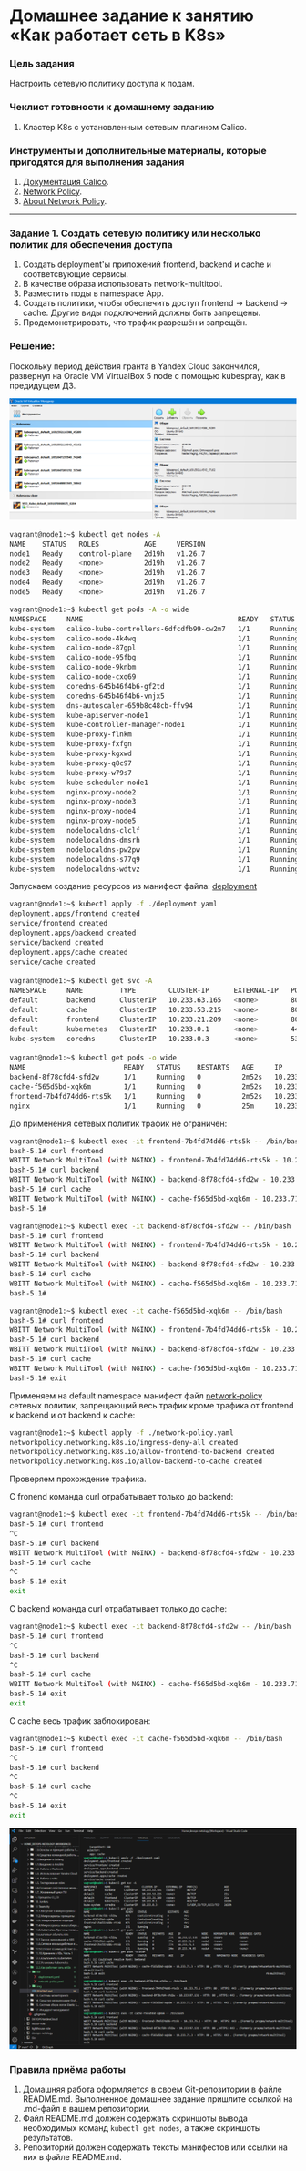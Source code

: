 # Домашнее задание к занятию «Как работает сеть в K8s»

### Цель задания

Настроить сетевую политику доступа к подам.

### Чеклист готовности к домашнему заданию

1. Кластер K8s с установленным сетевым плагином Calico.

### Инструменты и дополнительные материалы, которые пригодятся для выполнения задания

1. [Документация Calico](https://www.tigera.io/project-calico/).
2. [Network Policy](https://kubernetes.io/docs/concepts/services-networking/network-policies/).
3. [About Network Policy](https://docs.projectcalico.org/about/about-network-policy).

-----

### Задание 1. Создать сетевую политику или несколько политик для обеспечения доступа

1. Создать deployment'ы приложений frontend, backend и cache и соответсвующие сервисы.
2. В качестве образа использовать network-multitool.
3. Разместить поды в namespace App.
4. Создать политики, чтобы обеспечить доступ frontend -> backend -> cache. Другие виды подключений должны быть запрещены.
5. Продемонстрировать, что трафик разрешён и запрещён.


### Решение:

Поскольку период действия гранта в Yandex Cloud закончился,
развернул на Oracle VM VirtualBox 5 node с помощью kubespray, как в предидущем ДЗ.

![Yandex cloud](img/vm.PNG)

```bash
vagrant@node1:~$ kubectl get nodes -A
NAME    STATUS   ROLES           AGE     VERSION
node1   Ready    control-plane   2d19h   v1.26.7
node2   Ready    <none>          2d19h   v1.26.7
node3   Ready    <none>          2d19h   v1.26.7
node4   Ready    <none>          2d19h   v1.26.7
node5   Ready    <none>          2d19h   v1.26.7
```

```bash
vagrant@node1:~$ kubectl get pods -A -o wide
NAMESPACE     NAME                                      READY   STATUS    RESTARTS       AGE     IP               NODE    NOMINATED NODE   READINESS GATES
kube-system   calico-kube-controllers-6dfcdfb99-cw2m7   1/1     Running   7 (17h ago)    2d19h   10.233.97.130    node5   <none>           <none>
kube-system   calico-node-4k4wq                         1/1     Running   3 (17h ago)    2d19h   192.168.1.10     node1   <none>           <none>
kube-system   calico-node-87gpl                         1/1     Running   1 (17h ago)    2d19h   192.168.1.40     node4   <none>           <none>
kube-system   calico-node-95fbg                         1/1     Running   1 (17h ago)    2d19h   192.168.1.20     node2   <none>           <none>
kube-system   calico-node-9knbm                         1/1     Running   1 (17h ago)    2d19h   192.168.1.30     node3   <none>           <none>
kube-system   calico-node-cxq69                         1/1     Running   1 (17h ago)    2d19h   192.168.1.50     node5   <none>           <none>
kube-system   coredns-645b46f4b6-gf2td                  1/1     Running   1 (17h ago)    2d19h   10.233.71.2      node3   <none>           <none>
kube-system   coredns-645b46f4b6-vnjx5                  1/1     Running   3 (17h ago)    2d19h   10.233.102.135   node1   <none>           <none>
kube-system   dns-autoscaler-659b8c48cb-ffv94           1/1     Running   3 (17h ago)    2d19h   10.233.102.136   node1   <none>           <none>
kube-system   kube-apiserver-node1                      1/1     Running   4 (17h ago)    2d19h   192.168.1.10     node1   <none>           <none>
kube-system   kube-controller-manager-node1             1/1     Running   11 (17h ago)   2d19h   192.168.1.10     node1   <none>           <none>
kube-system   kube-proxy-flnkm                          1/1     Running   1 (17h ago)    2d19h   192.168.1.40     node4   <none>           <none>
kube-system   kube-proxy-fxfgn                          1/1     Running   1 (17h ago)    2d19h   192.168.1.30     node3   <none>           <none>
kube-system   kube-proxy-kgxwd                          1/1     Running   1 (17h ago)    2d19h   192.168.1.50     node5   <none>           <none>
kube-system   kube-proxy-q8c97                          1/1     Running   1 (17h ago)    2d19h   192.168.1.20     node2   <none>           <none>
kube-system   kube-proxy-w79s7                          1/1     Running   3 (17h ago)    2d19h   192.168.1.10     node1   <none>           <none>
kube-system   kube-scheduler-node1                      1/1     Running   12 (17h ago)   2d19h   192.168.1.10     node1   <none>           <none>
kube-system   nginx-proxy-node2                         1/1     Running   1 (17h ago)    2d19h   192.168.1.20     node2   <none>           <none>
kube-system   nginx-proxy-node3                         1/1     Running   1 (17h ago)    2d19h   192.168.1.30     node3   <none>           <none>
kube-system   nginx-proxy-node4                         1/1     Running   1 (17h ago)    2d19h   192.168.1.40     node4   <none>           <none>
kube-system   nginx-proxy-node5                         1/1     Running   1 (17h ago)    2d19h   192.168.1.50     node5   <none>           <none>
kube-system   nodelocaldns-clclf                        1/1     Running   6 (17h ago)    2d19h   192.168.1.10     node1   <none>           <none>
kube-system   nodelocaldns-dmsrh                        1/1     Running   1 (17h ago)    2d19h   192.168.1.50     node5   <none>           <none>
kube-system   nodelocaldns-pw2pw                        1/1     Running   2 (17h ago)    2d19h   192.168.1.20     node2   <none>           <none>
kube-system   nodelocaldns-s77q9                        1/1     Running   1 (17h ago)    2d19h   192.168.1.30     node3   <none>           <none>
kube-system   nodelocaldns-wdtvz                        1/1     Running   2 (17h ago)    2d19h   192.168.1.40     node4   <none>           <none>
```

Запускаем создание ресурсов из манифест файла: [deployment](./file/network-policy.yaml)

```bash
vagrant@node1:~$ kubectl apply -f ./deployment.yaml                                                                                               
deployment.apps/frontend created
service/frontend created
deployment.apps/backend created
service/backend created
deployment.apps/cache created
service/cache created

vagrant@node1:~$ kubectl get svc -A
NAMESPACE     NAME         TYPE        CLUSTER-IP      EXTERNAL-IP   PORT(S)                  AGE
default       backend      ClusterIP   10.233.63.165   <none>        80/TCP                   21s
default       cache        ClusterIP   10.233.53.215   <none>        80/TCP                   21s
default       frontend     ClusterIP   10.233.21.209   <none>        80/TCP                   21s
default       kubernetes   ClusterIP   10.233.0.1      <none>        443/TCP                  2d20h
kube-system   coredns      ClusterIP   10.233.0.3      <none>        53/UDP,53/TCP,9153/TCP   2d20h

vagrant@node1:~$ kubectl get pods -o wide
NAME                        READY   STATUS    RESTARTS   AGE     IP              NODE    NOMINATED NODE   READINESS GATES
backend-8f78cfd4-sfd2w      1/1     Running   0          2m52s   10.233.97.131   node5   <none>           <none>
cache-f565d5bd-xqk6m        1/1     Running   0          2m52s   10.233.71.3     node3   <none>           <none>
frontend-7b4fd74dd6-rts5k   1/1     Running   0          2m52s   10.233.75.1     node2   <none>           <none>
nginx                       1/1     Running   0          25m     10.233.74.65    node4   <none>           <none>
```

До применения сетевых политик трафик не ограничен:

```bash
vagrant@node1:~$ kubectl exec -it frontend-7b4fd74dd6-rts5k -- /bin/bash
bash-5.1# curl frontend
WBITT Network MultiTool (with NGINX) - frontend-7b4fd74dd6-rts5k - 10.233.75.1 - HTTP: 80 , HTTPS: 443 . (Formerly praqma/network-multitool)
bash-5.1# curl backend
WBITT Network MultiTool (with NGINX) - backend-8f78cfd4-sfd2w - 10.233.97.131 - HTTP: 80 , HTTPS: 443 . (Formerly praqma/network-multitool)
bash-5.1# curl cache
WBITT Network MultiTool (with NGINX) - cache-f565d5bd-xqk6m - 10.233.71.3 - HTTP: 80 , HTTPS: 443 . (Formerly praqma/network-multitool)
bash-5.1# 
```
```bash
vagrant@node1:~$ kubectl exec -it backend-8f78cfd4-sfd2w -- /bin/bash
bash-5.1# curl frontend
WBITT Network MultiTool (with NGINX) - frontend-7b4fd74dd6-rts5k - 10.233.75.1 - HTTP: 80 , HTTPS: 443 . (Formerly praqma/network-multitool)
bash-5.1# curl backend
WBITT Network MultiTool (with NGINX) - backend-8f78cfd4-sfd2w - 10.233.97.131 - HTTP: 80 , HTTPS: 443 . (Formerly praqma/network-multitool)
bash-5.1# curl cache
WBITT Network MultiTool (with NGINX) - cache-f565d5bd-xqk6m - 10.233.71.3 - HTTP: 80 , HTTPS: 443 . (Formerly praqma/network-multitool)
bash-5.1# 
```
```bash
vagrant@node1:~$ kubectl exec -it cache-f565d5bd-xqk6m -- /bin/bash
bash-5.1# curl frontend
WBITT Network MultiTool (with NGINX) - frontend-7b4fd74dd6-rts5k - 10.233.75.1 - HTTP: 80 , HTTPS: 443 . (Formerly praqma/network-multitool)
bash-5.1# curl backend
WBITT Network MultiTool (with NGINX) - backend-8f78cfd4-sfd2w - 10.233.97.131 - HTTP: 80 , HTTPS: 443 . (Formerly praqma/network-multitool)
bash-5.1# curl cache
WBITT Network MultiTool (with NGINX) - cache-f565d5bd-xqk6m - 10.233.71.3 - HTTP: 80 , HTTPS: 443 . (Formerly praqma/network-multitool)
bash-5.1# exit
```

Применяем на default namespace манифест файл [network-policy](./file/network-policy.yaml) сетевых политик, запрещающий весь трафик кроме трафика от frontend к backend и от backend к cache:

```bash
vagrant@node1:~$ kubectl apply -f ./network-policy.yaml
networkpolicy.networking.k8s.io/ingress-deny-all created
networkpolicy.networking.k8s.io/allow-frontend-to-backend created
networkpolicy.networking.k8s.io/allow-backend-to-cache created
```

Проверяем прохождение трафика.

C fronend команда curl отрабатывает только до backend:

```bash
vagrant@node1:~$ kubectl exec -it frontend-7b4fd74dd6-rts5k -- /bin/bash
bash-5.1# curl frontend
^C
bash-5.1# curl backend
WBITT Network MultiTool (with NGINX) - backend-8f78cfd4-sfd2w - 10.233.97.131 - HTTP: 80 , HTTPS: 443 . (Formerly praqma/network-multitool)
bash-5.1# curl cache
^C
bash-5.1# exit
exit
```

С backend команда curl отрабатывает только до cache:

```bash
vagrant@node1:~$ kubectl exec -it backend-8f78cfd4-sfd2w -- /bin/bash
bash-5.1# curl frontend
^C
bash-5.1# curl backend
^C
bash-5.1# curl cache
WBITT Network MultiTool (with NGINX) - cache-f565d5bd-xqk6m - 10.233.71.3 - HTTP: 80 , HTTPS: 443 . (Formerly praqma/network-multitool)
bash-5.1# exit
exit
```

С cache весь трафик заблокирован:

```bash
vagrant@node1:~$ kubectl exec -it cache-f565d5bd-xqk6m -- /bin/bash
bash-5.1# curl frontend
^C
bash-5.1# curl backend
^C
bash-5.1# curl cache
^C
bash-5.1# exit
exit
```

![node1](img/node1.PNG)

### Правила приёма работы

1. Домашняя работа оформляется в своем Git-репозитории в файле README.md. Выполненное домашнее задание пришлите ссылкой на .md-файл в вашем репозитории.
2. Файл README.md должен содержать скриншоты вывода необходимых команд `kubectl get nodes`, а также скриншоты результатов.
3. Репозиторий должен содержать тексты манифестов или ссылки на них в файле README.md.